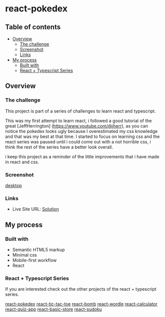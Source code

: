 # react-pokedex

## Table of contents

- [Overview](#overview)
  - [The challenge](#the-challenge)
  - [Screenshot](#screenshot)
  - [Links](#links)
- [My process](#my-process)
  - [Built with](#built-with)
  - [React + Typescript Series](#react-+-typescript)

## Overview

### The challenge

This project is part of a series of challenges to learn react and typescript.

This was my first attempt to learn react, i followed a good tutorial of the great [JeffHerrington] (https://www.youtube.com/@jherr), as you can notice the pokedex looks ugly because I overestimated my css knowledge and that was my best at that time. I started to focus on learning css and the react series was paused until i could come out with a not horrible css, i think the rest of the series have a better look overall.

i keep this project as a reminder of the little improvements that i have made in react and css.

### Screenshot

[desktop](./public/desktop.png)

### Links

- Live Site URL: [Solution](https://github.com/PiojoSistematico/react-pokedex/)

## My process

### Built with

- Semantic HTML5 markup
- Minimal css
- Mobile-first workflow
- React

### React + Typescript Series

If you are interested check out the other projects of the react + typescript series.

[react-pokedex](https://github.com/PiojoSistematico/react-pokedex/)
[react-tic-tac-toe](https://github.com/PiojoSistematico/react-tic-tac-toe/)
[react-bomb](https://github.com/PiojoSistematico/react-bomb/)
[react-wordle](https://github.com/PiojoSistematico/react-wordle/)
[react-calculator](https://github.com/PiojoSistematico/react-calculator/)
[react-quiz-app](https://github.com/PiojoSistematico/react-quiz-app/)
[react-basic-store](https://github.com/PiojoSistematico/react-basic-store/)
[react-sudoku](https://github.com/PiojoSistematico/react-sudoku/)
